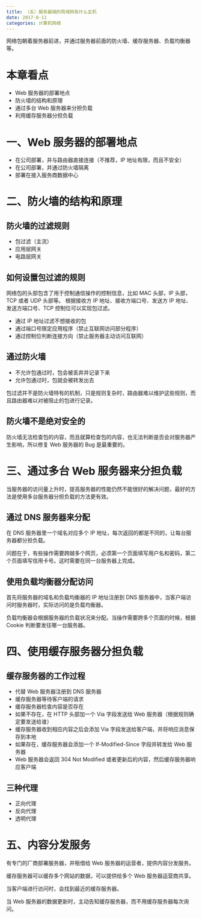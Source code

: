 ```yaml
---
title: （五）服务器端的局域网有什么玄机
date: 2017-8-11
categories: 计算机网络
---
```


网络包朝着服务器前进，并通过服务器前面的防火墙、缓存服务器、负载均衡器等。
<!--more-->
# 本章看点
- Web 服务器的部署地点
- 防火墙的结构和原理
- 通过多台 Web 服务器来分担负载
- 利用缓存服务器分担负载

# 一、Web 服务器的部署地点
- 在公司部署，并与路由器直接连接（不推荐，IP 地址有限，而且不安全）
- 在公司部署，并通过防火墙隔离
- 部署在接入服务商数据中心

# 二、防火墙的结构和原理
## 防火墙的过滤规则
- 包过滤（主流）
- 应用层网关
- 电路层网关

## 如何设置包过滤的规则
网络包的头部包含了用于控制通信操作的控制信息，比如 MAC 头部，IP 头部，TCP 或者 UDP 头部等。
根据接收方 IP 地址、接收方端口号、发送方 IP 地址、发送方端口号、TCP 控制位可以实现包过滤。
- 通过 IP 地址过滤不想接收的包
- 通过端口号限定应用程序（禁止互联网访问部分程序）
- 通过控制位判断连接方向（禁止服务器主动访问互联网）

## 通过防火墙
- 不允许包通过时，包会被丢弃并记录下来
- 允许包通过时，包就会被转发出去

包过滤并不是防火墙特有的机制，只是规则复杂时，路由器难以维护这些规则，而且路由器难以对被阻止的包进行记录。

## 防火墙不是绝对安全的
防火墙无法检查包的内容，而且就算检查包的内容，也无法判断是否会对服务器产生影响，所以修复 Web 服务器的 Bug 是最重要的。

# 三、通过多台 Web 服务器来分担负载
当服务器的访问量上升时，提高服务器的性能仍然不能很好的解决问题，最好的方法是使用多台服务器分担负载的方法更有效。
## 通过 DNS 服务器来分配
在 DNS 服务器里一个域名对应多个 IP 地址，每次返回的都是不同的，让每台服务器都分担负载。

问题在于，有些操作需要跨越多个网页，必须第一个页面填写用户名和密码，第二个页面填写信用卡号。这时需要在同一台服务器上完成。
## 使用负载均衡器分配访问
首先将服务器的域名和负载均衡器的 IP 地址注册到 DNS 服务器中，当客户端访问时服务器时，实际访问的是负载均衡器。

负载均衡器会根据服务器的负载状况来分配。当操作需要跨多个页面的时候，根据 Cookie 判断要发往哪一台服务器。

# 四、使用缓存服务器分担负载
## 缓存服务器的工作过程
- 代替 Web 服务器注册到 DNS 服务器
- 缓存服务器等待客户端的请求
- 缓存服务器检查内容是否存在
- 如果不存在，在 HTTP 头部加一个 Via 字段发送给 Web 服务器（根据规则确定要发送给谁）
- 缓存服务器收到相应内容之后会添加 Via 字段发送给客户端，并将响应消息保存到本地
- 如果存在，缓存服务器会添加一个 If-Modified-Since 字段并转发给 Web 服务器
- Web 服务器会返回 304 Not Modified 或者更新后的内容，然后缓存服务器响应客户端

## 三种代理
- 正向代理
- 反向代理
- 透明代理

# 五、内容分发服务
有专门的厂商部署服务器，并租借给 Web 服务器的运营者，提供内容分发服务。

缓存服务器可以缓存多个网站的数据，可以提供给多个 Web 服务器运营商共享。

当客户端进行访问时，会找到最近的缓存服务器。

当 Web 服务器的数据更新时，主动告知缓存服务器，而不用缓存服务器每次询问。



